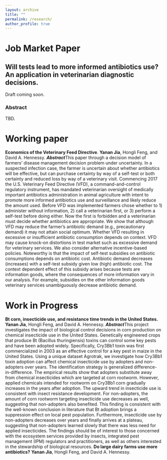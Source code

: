```yaml
---
layout: archive
title: ""
permalink: /research/
author_profile: true
---
```

# Job Market Paper
## Will tests lead to more informed antibiotics use? An application in veterinarian diagnostic decisions.
Draft coming soon.
### Abstract
TBD.

# Working paper
**Economics of the Veterinary Feed Directive**. **Yanan Jia**, Hongli Feng, and David A. Hennessy.
***Abstract***This paper through a decision model of farmers’ disease management decision problem under uncertainty. In a suspected infection case, the farmer is uncertain about whether antibiotics will be effective, but can purchase certainty by way of a self-test or both certainty and reduced loss by way of a veterinary visit. Commencing 2017 the U.S. Veterinary Feed Directive (VFD), a command-and-control regulatory instrument, has mandated veterinarian oversight of medically important antibiotics administration in animal agriculture with intent to promote more informed antibiotics use and surveillance and likely reduce the amount used. Before VFD was implemented farmers chose whether to 1) administer without information, 2) call a veterinarian first, or 3) perform a self-test before doing either. Now the first is forbidden and a veterinarian must decide whether antibiotics are appropriate. We show that although VFD may reduce the farmer’s antibiotic demand (e.g., precautionary demand) it may not attain social optimum. Whether VFD resulting in excessive or insufficient antibiotic consumption depends on context. VFD may cause knock-on distortions in test market such as excessive demand for veterinary services. We also consider alternative incentive-based policies. Noteworthy is that the impact of self-test subsidies on antibiotic consumptions depends on antibiotic cost. Antibiotic demand decreases (increases) with a self-test subsidy given low (high) antibiotic cost. The context dependent effect of this subsidy arises because tests are information goods, where the consequences of more information vary in our analysis. For example, subsidies on the other information goods veterinary services unambiguously decrease antibiotic demand. 
# Work in Progress
**Bt corn, insecticide use, and resistance time trends in the United States.** **Yanan Jia**, Hongli Feng, and David A. Hennessy.
***Abstract***This project investigates the impact of biological control decisions in corn production on chemical insecticide use in the United States. Genetically engineered crops that produce Bt (Bacillus thuringiensis) toxins can control some key pests and have been adopted widely. Specifically, Cry3Bb1 toxin was first commercialized in 2003 as an effective control for a key pest in maize in the United States. Using a unique dataset Agrotrak, we investigate how Cry3Bb1 toxin adoption can affect chemical insecticide use by adopters and non-adopters over years. The identification strategy is generalized difference-in-difference. The empirical results show that adopters substitute away from chemical insecticides which are targeted at corn rootworm. However, applied chemicals intended for rootworm on Cry3Bb1 corn gradually increases in the years after adoption. The upward trend in insecticide use is consistent with insect resistance development. For non-adopters, the amount of corn rootworm targeting insecticide use decreases as well, suggesting that non-adopters also benefited. This finding is consistent with the well-known conclusion in literature that Bt adoption brings a suppression effect on local pest population. Furthermore, insecticide use by non-adopters decreases over years and finally arrives at a plateau, suggesting that non-adopters learned slowly that there was less need for applied insecticides. The findings should be of interest to those concerned with the ecosystem services provided by insects, integrated pest management (IPM) regulators and practitioners, as well as others interested in the stewardship of biological resources.
**Do large dairy farms use more antibiotics?** **Yanan Jia**, Hongli Feng, and David A. Hennessy.

